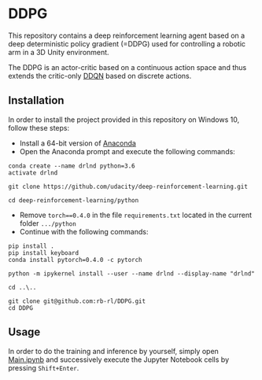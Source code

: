 # DDPG
This repository contains a deep reinforcement learning agent based on a deep deterministic policy gradient (=DDPG) used for controlling a robotic arm in a 3D Unity environment.

The DDPG is an actor-critic based on a continuous action space and thus extends the critic-only [DDQN](https://github.com/rb-rl/DDQN) based on discrete actions.

## Installation

In order to install the project provided in this repository on Windows 10, follow these steps:

- Install a 64-bit version of [Anaconda](https://anaconda.cloud/installers)
- Open the Anaconda prompt and execute the following commands:
```
conda create --name drlnd python=3.6
activate drlnd

git clone https://github.com/udacity/deep-reinforcement-learning.git

cd deep-reinforcement-learning/python
```
- Remove `torch==0.4.0` in the file `requirements.txt` located in the current folder `.../python`
- Continue with the following commands:
```
pip install .
pip install keyboard
conda install pytorch=0.4.0 -c pytorch

python -m ipykernel install --user --name drlnd --display-name "drlnd"

cd ..\..

git clone git@github.com:rb-rl/DDPG.git
cd DDPG
```

## Usage

In order to do the training and inference by yourself, simply open [Main.ipynb](Main.ipynb) and successively execute the Jupyter Notebook cells by pressing `Shift+Enter`.
